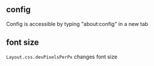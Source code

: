 ## config
Config is accessible by typing "about:config" in a new tab

## font size
`Layout.css.devPixelsPerPx` changes font size


